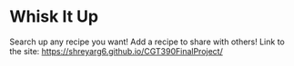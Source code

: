 # Whisk It Up
Search up any recipe you want! Add a recipe to share with others!
Link to the site: https://shreyarg6.github.io/CGT390FinalProject/

